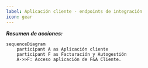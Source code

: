 ```yaml
---
label: Aplicación cliente - endpoints de integración
icon: gear
---
```



***Resumen de acciones:***

```mermaid
sequenceDiagram
    participant A as Aplicación cliente
    participant F as Facturación y Autogestión
    A->>F: Acceso aplicación de F&A Cliente.
 

```